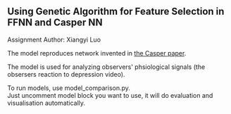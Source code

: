 
## Using Genetic Algorithm for Feature Selection in FFNN and Casper NN

Assignment Author: Xiangyi Luo

The model reproduces network invented in [the Casper paper](https://www.researchgate.net/figure/The-CasPer-architecture-a-second-hidden-neuron-has-just-been-added-The-vertical-lines_fig1_220934751).

The model is used for analyzing observers' phsiological signals (the obsersers reaction to depression video).


To run models, use model_comparison.py.  
Just uncomment model block you want to use, it will do evaluation and visualisation automatically.  

